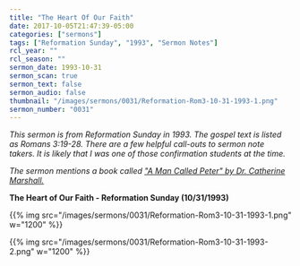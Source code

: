 ```yaml
---
title: "The Heart Of Our Faith"
date: 2017-10-05T21:47:39-05:00
categories: ["sermons"]
tags: ["Reformation Sunday", "1993", "Sermon Notes"]
rcl_year: ""
rcl_season: ""
sermon_date: 1993-10-31
sermon_scan: true
sermon_text: false
sermon_audio: false
thumbnail: "/images/sermons/0031/Reformation-Rom3-10-31-1993-1.png"
sermon_number: "0031"
---
```

_This sermon is from Reformation Sunday in 1993.  The gospel text is listed as Romans 3:19-28.  There are a few helpful call-outs to sermon note takers.  It is likely that I was one of those confirmation students at the time._

<!--more-->

_The sermon mentions a book called ["A Man Called Peter" by Dr. Catherine Marshall.](https://www.goodreads.com/book/show/229117.A_Man_Called_Peter)_

**The Heart of Our Faith - Reformation Sunday (10/31/1993)**

{{% img src="/images/sermons/0031/Reformation-Rom3-10-31-1993-1.png" w="1200" %}}

{{% img src="/images/sermons/0031/Reformation-Rom3-10-31-1993-2.png" w="1200" %}}
